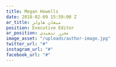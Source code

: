 ```yaml
---
title: Megan Howells
date: 2018-02-09 15:59:00 Z
ar_title: ميغان هاولز
position: Executive Editor
ar_position: محرر تنفيذي
image_asset: "/uploads/author-image.jpg"
twitter_url: "#"
instagram_url: "#"
facebook_url: "#"
---
```


